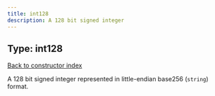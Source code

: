 ```yaml
---
title: int128
description: A 128 bit signed integer
---
```

## Type: int128  
[Back to constructor index](index.md)

A 128 bit signed integer represented in little-endian base256 (`string`) format.